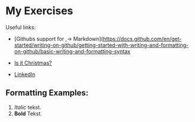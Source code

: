 
# My Exercises
Useful links:
- [Githubs support for
,→ Markdown](https://docs.github.com/en/get-started/writing-on-github/getting-started-with-writing-and-formatting-on-github/basic-writing-and-formatting-syntax

- [Is it Christmas?](https://isitchristmas.com)

- [LinkedIn](https://www.linkedin.com/in/matou%C5%A1-hlobil-678983238/)

## Formatting Examples:
1. *Italic* tekst.
2. **Bold** Tekst.
